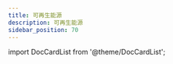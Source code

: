 ```yaml
---
title: 可再生能源
description: 可再生能源
sidebar_position: 70
---
```


import DocCardList from '@theme/DocCardList';

<DocCardList />